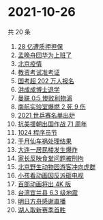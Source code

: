 # 2021-10-26

共 20 条

<!-- BEGIN -->
<!-- 最后更新时间 Tue Oct 26 2021 08:43:43 GMT+0800 (China Standard Time) -->

1. [28 亿遭质押担保](https://www.zhihu.com/search?q=28亿)
1. [孟晚舟回华为上班了](https://www.zhihu.com/search?q=孟晚舟)
1. [北京疫情](https://www.zhihu.com/search?q=北京疫情)
1. [教资考试准考证](https://www.zhihu.com/search?q=教资)
1. [国考超 202 万人报名](https://www.zhihu.com/search?q=国考)
1. [洪成成博士退学](https://www.zhihu.com/search?q=洪成成)
1. [曼联 0:5 惨败利物浦](https://www.zhihu.com/search?q=曼联)
1. [南航实验室爆燃 2 死 9 伤](https://www.zhihu.com/search?q=南京航空航天大学)
1. [2021 世乒赛名单出炉](https://www.zhihu.com/search?q=世乒赛)
1. [抗美援朝出国作战 71 周年](https://www.zhihu.com/search?q=抗美援朝)
1. [1024 程序员节](https://www.zhihu.com/search?q=程序员节)
1. [于月仙车祸处理结果](https://www.zhihu.com/search?q=于月仙)
1. [大连一居民楼发生爆炸](https://www.zhihu.com/search?q=大连爆炸)
1. [家长反映食堂问题被刑拘](https://www.zhihu.com/search?q=家长反映食堂问题被刑拘)
1. [北京野生动物园游客冲向虎群](https://www.zhihu.com/search?q=北京野生动物园)
1. [小孩看动画因反派砸电视](https://www.zhihu.com/search?q=动画片)
1. [百部动画将出 4K 版](https://www.zhihu.com/search?q=中国动画)
1. [台湾宜兰县 6.3 级地震](https://www.zhihu.com/search?q=台湾地震)
1. [明日方舟感谢直播](https://www.zhihu.com/search?q=明日方舟)
1. [湖人取新赛季首胜](https://www.zhihu.com/search?q=湖人)

<!-- END -->

